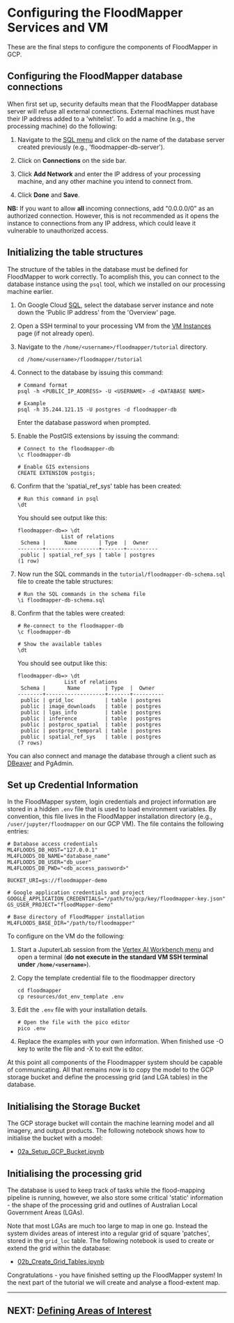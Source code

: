 # Configuring the FloodMapper Services and VM

These are the final steps to configure the components of FloodMapper
in GCP.


## Configuring the FloodMapper database connections

When first set up, security defaults mean that the FloodMapper database
server will refuse all external connections. External machines must
have their IP address added to a 'whitelist'. To add a machine (e.g.,
the processing machine) do the following:

 1. Navigate to the [SQL menu](https://console.cloud.google.com/sql)
 and click on the name of the database server created previously (e.g.,
 'floodmapper-db-server').

 1. Click on **Connections** on the side bar.

 1. Click **Add Network** and enter the IP address of your processing
 machine, and any other machine you intend to connect from.

 1. Click **Done** and **Save**.

**NB:** If you want to allow **all** incoming connections, add
 "0.0.0.0/0" as an authorized connection. However, this is not
 recommended as it opens the instance to connections from any IP
 address, which could leave it vulnerable to unauthorized access.

## Initializing the table structures

The structure of the tables in the database must be defined for
FloodMapper to work correctly. To acomplish this, you can connect to
the database instance using the `psql` tool, which we installed on our
processing machine earlier.

 1. On Google Cloud [SQL](https://console.cloud.google.com/sql),
select the database server instance and note down the 'Public IP
address' from the 'Overview' page.

 1. Open a SSH terminal to your processing VM from the [VM
 Instances](https://console.cloud.google.com/compute/instances) page
 (if not already open).

 1. Navigate to the ```/home/<username>/floodmapper/tutorial``` directory.
    ```
    cd /home/<username>/floodmapper/tutorial
    ```

 1. Connect to the database by issuing this command:
    ```
    # Command format
    psql -h <PUBLIC_IP_ADDRESS> -U <USERNAME> -d <DATABASE NAME>

    # Example
    psql -h 35.244.121.15 -U postgres -d floodmapper-db
    ```
    Enter the database password when prompted.

 1. Enable the PostGIS extensions by issuing the command:
    ```
    # Connect to the floodmapper-db
    \c floodmapper-db

    # Enable GIS extensions
    CREATE EXTENSION postgis;
    ```

 1. Confirm that the 'spatial_ref_sys' table has been created:
     ```
     # Run this command in psql
     \dt
     ```
     You should see output like this:
     ```
     floodmapper-db=> \dt
                   List of relations
      Schema |      Name       | Type  |  Owner
     --------+-----------------+-------+----------
      public | spatial_ref_sys | table | postgres
     (1 row)
     ```

 1. Now run the SQL commands in the
 ```tutorial/floodmapper-db-schema.sql``` file to create the table
 structures:
     ```
     # Run the SQL commands in the schema file
     \i floodmapper-db-schema.sql
     ```

 1. Confirm that the tables were created:
     ```
     # Re-connect to the floodmapper-db
     \c floodmapper-db

     # Show the available tables
     \dt
     ```
     You should see output like this:
     ```
     floodmapper-db=> \dt
                    List of relations
      Schema |       Name        | Type  |  Owner
     --------+-------------------+-------+----------
      public | grid_loc          | table | postgres
      public | image_downloads   | table | postgres
      public | lgas_info         | table | postgres
      public | inference         | table | postgres
      public | postproc_spatial  | table | postgres
      public | postproc_temporal | table | postgres
      public | spatial_ref_sys   | table | postgres
     (7 rows)
     ```

You can also connect and manage the database through a client such as
  [DBeaver](https://dbeaver.io/) and PgAdmin.


## Set up Credential Information

In the FloodMapper system, login credentials and project information
are stored in a hidden ```.env``` file that is used to load
environment variables. By convention, this file lives in the
FloodMapper installation directory (e.g.,
```/user/jupyter/floodmapper``` on our GCP VM). The file contains the
following entries:

```
# Database access credentials
ML4FLOODS_DB_HOST="127.0.0.1"
ML4FLOODS_DB_NAME="database_name"
ML4FLOODS_DB_USER="db_user"
ML4FLOODS_DB_PWD="<db_access_password>"

BUCKET_URI=gs://floodmapper-demo

# Google application credentials and project
GOOGLE_APPLICATION_CREDENTIALS="/path/to/gcp/key/floodmapper-key.json"
GS_USER_PROJECT="floodMapper-demo"

# Base directory of FloodMapper installation
ML4FLOODS_BASE_DIR="/path/to/floodmapper"
```

To configure on the VM do the following:

 1. Start a JuputerLab session from the [Vertex AI Workbench
 menu](https://console.cloud.google.com/vertex-ai/workbench?project=floodmapper-demo)
 and open a terminal (**do not execute in the standard VM SSH
 terminal under ```/home/<username>```**).

 1. Copy the template credential file to the floodmapper directory
    ```
    cd floodmapper
    cp resources/dot_env_template .env
    ```
 1. Edit the ```.env``` file with your installation details.
    ```
    # Open the file with the pico editor
    pico .env
    ```

 1. Replace the examples with your own information. When finished use
 <Ctrl>-O key to write the file and <Ctrl>-X to exit the editor.


At this point all components of the Floodmapper system should be
capable of communicating. All that remains now is to copy the model to
the GCP storage bucket and define the processing grid (and LGA tables)
in the database.


## Initialising the Storage Bucket

The GCP storage bucket will contain the machine learning model and all
imagery, and output products. The following notebook shows how to
initialise the bucket with a model:

 * [02a_Setup_GCP_Bucket.ipynb](02a_Setup_GCP_Bucket.ipynb)


## Initialising the processing grid

The database is used to keep track of tasks while the flood-mapping
pipeline is running, however, we also store some critical 'static'
information - the shape of the processing grid and outlines of
Australian Local Government Areas (LGAs).

Note that most LGAs are much too large to map in one go. Instead the
system divides areas of interest into a regular grid of square
'patches', stored in the ```grid_loc``` table. The following notebook
is used to create or extend the grid within the database:

 * [02b_Create_Grid_Tables.ipynb](02b_Create_Grid_Tables.ipynb)


Congratulations - you have finished setting up the FloodMapper system!
In the next part of the tutorial we will create and analyse a
flood-extent map.

---

## NEXT: [Defining Areas of Interest](03_EMS_AND_AOIS.md)











